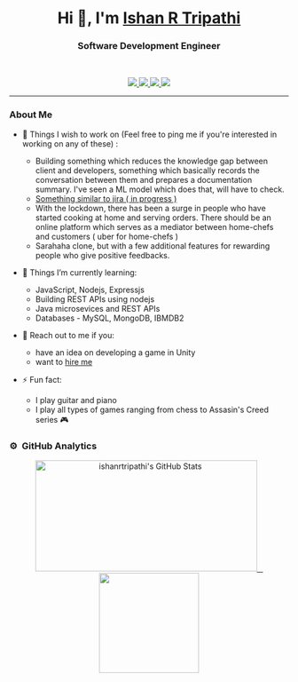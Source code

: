 <h1 align="center">Hi 👋, I'm <a href="https://ishanrtripathi.github.io/">Ishan R Tripathi</a></h1>
<h3 align="center">Software Development Engineer</h3>

<br>

<p align="center">
   
   <a href="https://www.linkedin.com/in/ishanr/">
      <img src="https://img.shields.io/badge/LinkedIn-IshanR-informational?style=for-the-badge&labelColor=black&logo=linkedin&logoColor=0077b5&&color=0077b5"/>
  </a>
   
  <a href="mailto:ishanrtripathi786@gmail.com">
  <img src="https://img.shields.io/badge/Gmail-ishanrtripathi786@gmail.com-informational?style=for-the-badge&labelColor=black&logoColor=d14836&logo=gmail&color=d14836"/>
  </a>
  
  <a href="https://github.com/ishanrtripathi">
  <img src="https://img.shields.io/badge/Github-ishanrtripathi-informational?style=for-the-badge&labelColor=black&logo=github&color=7d88e6">
  </a>
  
  <a href="https://twitter.com/ishanr">
  <img src="https://img.shields.io/badge/Twitter-@ishanr-informational?style=for-the-badge&labelColor=black&logo=twitter&logoColor=#1DA1F2&color=1da1f2">
  </a>
</p>

---

### About Me

- 🔭 Things I wish to work on (Feel free to ping me if you're interested in working on any of these) :
   - Building something which reduces the knowledge gap between client and developers, something which basically records the conversation between them and prepares a documentation summary. I've seen a ML model which does that, will have to check.
   - <a href="https://github.com/IshanRTripathi/TaskScheduler"> Something similar to jira ( in progress )</a>
   - With the lockdown, there has been a surge in people who have started cooking at home and serving orders. There should be an online platform which serves as a mediator between home-chefs and customers ( uber for home-chefs )
   - Sarahaha clone, but with a few additional features for rewarding people who give positive feedbacks.

- 🌱 Things I’m currently learning:
   - JavaScript, Nodejs, Expressjs
   - Building REST APIs using nodejs
   - Java microsevices and REST APIs
   - Databases - MySQL, MongoDB, IBMDB2

- 💬 Reach out to me if you:
   - have an idea on developing a game in Unity 
   - want to [hire me](https://drive.google.com/file/d/14Nfwebe9B73sOFR5FI-M-RbxkJh5-7nH/view?usp=sharing)

- ⚡ Fun fact:
   - I play guitar and piano
   - I play all types of games ranging from chess to Assasin's Creed series 🎮

<!-- ### Github Stats -->
### ⚙️ &nbsp;GitHub Analytics

<p align="center">
<a href="https://github.com/ishanrtripathi">
   <img height="200px" width="400px" alt="ishanrtripathi's GitHub Stats" src="https://github-readme-streak-stats.herokuapp.com/?user=ishanrtripathi&theme=tokyonight"/> &ensp;
  <img height="180em" src="https://github-readme-stats-eight-theta.vercel.app/api/top-langs/?username=ishanrtripathi&layout=compact&langs_count=8&theme=tokyonight"/>
</a>
</p>
<!-- 
<p>
   <a href="https://img.shields.io/github/followers/ishanrtipathi?label=Follow&style=social">
      <img alt="Coverage" src="https://img.shields.io/github/followers/ishanrtripathi?label=Follow&style=social" height="25">
   </a>
   <img alt="Visitors" src="https://komarev.com/ghpvc/?username=ishanrtripathi&style=flat&labelColor=black&logo=github&label=PROFILE+VIEWS&color=29bf12">
   <img alt="Last Update" src="https://img.shields.io/github/last-commit/ishanrtripathi/ishanrtripathi?logo=markdown&label=LAST+UPDATE&color=29bf12&style=flat">
</p>

![](https://github-readme-stats.vercel.app/api?username=ishanrtripathi&count_private=true&show_icons=true&count_private=true)
 -->
